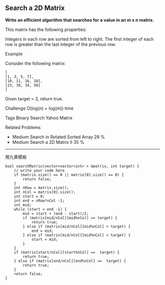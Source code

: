 ## Search a 2D Matrix ##
**Write an efficient algorithm that searches for a value in an m x n matrix.**

This matrix has the following properties:

Integers in each row are sorted from left to right.
The first integer of each row is greater than the last integer of the previous row.

Example

Consider the following matrix:

	[
	[1, 3, 5, 7],
	[10, 11, 16, 20],
	[23, 30, 34, 50]
	]

Given target = 3, return true.

Challenge 
O(log(n) + log(m)) time

Tags 
Binary Search Yahoo Matrix

Related Problems 

- Medium Search in Rotated Sorted Array 29 %
- Medium Search a 2D Matrix II 35 %

----------

用九章模板

	bool searchMatrix(vector<vector<int> > &matrix, int target) {
	    // write your code here
	    if (matrix.size() == 0 || matrix[0].size() == 0) {
	        return false;
	    }
	    int nRow = matrix.size();
	    int nCol = matrix[0].size();
	    int start = 0;
	    int end = nRow*nCol -1;
	    int mid;
	    while (start < end -1) {
	        mid = start + (end - start)/2;
	        if (matrix[mid/nCol][mid%nCol] == target) {
	            return true;
	        } else if (matrix[mid/nCol][mid%nCol] > target) {
	            end = mid;
	        } else if (matrix[mid/nCol][mid%nCol] < target) {
	            start = mid;
	        }
	    }
	    if (matrix[start/nCol][start%nCol] ==  target) {
	        return true;
	    } else if (matrix[end/nCol][end%nCol] ==  target) {
	        return true;
	    }
	    return false;
	}